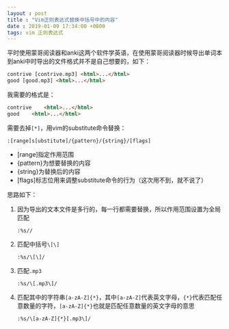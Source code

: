 ```yaml
---
layout : post
title : "Vim正则表达式替换中括号中的内容"
date : 2019-01-09 17:34:00 +0800
tags: vim 正则表达式
---
```

平时使用蒙哥阅读器和anki这两个软件学英语，在使用蒙哥阅读器时候导出单词本到anki中时导出的文件格式并不是自己想要的，如下：

```html
contrive [contrive.mp3]	<html>...</html>
good [good.mp3]	<html>...</html>
```
我需要的格式是：
```html
contrive 	<html>...</html>
good 	<html>...</html>
```
需要去掉```[*]```，用vim的substitute命令替换：
```vim
:[range]s[ubstitute]/{pattern}/{string}/[flags]
```
* [range]指定作用范围
* {pattern}为想要替换的内容
* {string}为替换后的内容
* [flags]标志位用来调整substitute命令的行为（这次用不到，就不说了）

思路如下：
1.  因为导出的文本文件是多行的，每一行都需要替换，所以作用范围设置为全局匹配
	```vim
	:%s//
	```
2.  匹配中括号```\[\]```
	```vim
	:%s/\[\]/
	```
3.  匹配```.mp3```
	```vim
	:%s/\[.mp3\]/
	```
4.  匹配其中的字符串```[a-zA-Z]{*}```，其中```[a-zA-Z]```代表英文字母，```{*}```代表匹配任意数量的字符，```[a-zA-Z]{*}```也就是匹配任意数量的英文字母的意思
	```vim
	:%s/\[a-zA-Z]{*}[.mp3\]/
	```
